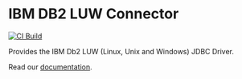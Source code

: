 # IBM DB2 LUW Connector

[![CI Build](https://github.com/axonivy-market/REPO-NAME/actions/workflows/ci.yml/badge.svg)](https://github.com/axonivy-market/REPO-NAME/actions/workflows/ci.yml)

Provides the IBM Db2 LUW (Linux, Unix and Windows) JDBC Driver.

Read our [documentation](ibm-db2-luw-connector-product/README.md).
